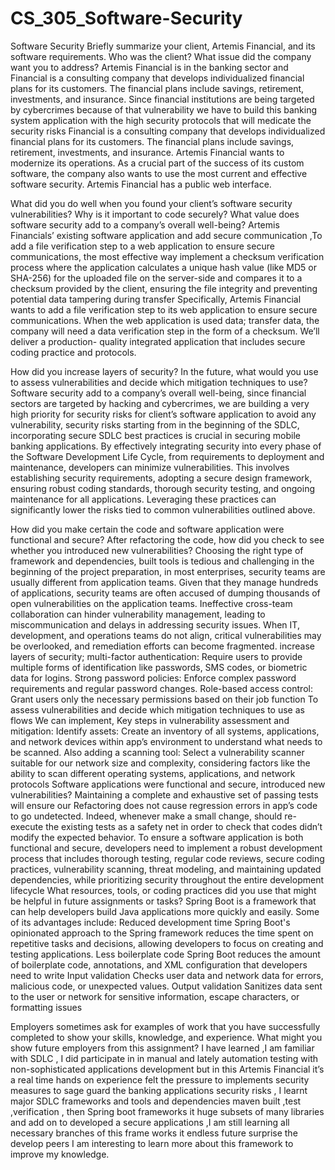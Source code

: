 # CS_305_Software-Security
Software Security 
Briefly summarize your client, Artemis Financial, and its software requirements. Who was the client? What issue did the company want you to address?
Artemis Financial is in the banking sector and Financial is a consulting company that develops individualized financial plans for its customers. The financial plans include savings, retirement, investments, and insurance. Since financial institutions are being targeted by cybercrimes because of that vulnerability we have to build this banking system application with the high security protocols that will medicate the security risks Financial is a consulting company that develops individualized financial plans for its customers. The financial plans include savings, retirement, investments, and insurance. Artemis Financial wants to modernize its operations. As a crucial part of the success of its custom software, the company also wants to use the most current and effective software security. Artemis Financial has a public web interface. 

What did you do well when you found your client’s software security vulnerabilities? Why is it important to code securely? What value does software security add to a company’s overall well-being?
Artemis Financials’ existing software application and add secure communication ,To add a file verification step to a web application to ensure secure communications, the most effective way implement a checksum verification process where the application calculates a unique hash value (like MD5 or SHA-256) for the uploaded file on the server-side and compares it to a checksum provided by the client, ensuring the file integrity and preventing potential data tampering during transfer Specifically, Artemis Financial wants to add a file verification step to its web application to ensure secure communications. When the web application is used data; transfer data, the company will need a data verification step in the form of a checksum. We’ll deliver a production- quality integrated application that includes secure coding practice and protocols.


How did you increase layers of security? In the future, what would you use to assess vulnerabilities and decide which mitigation techniques to use?
Software security add to a company’s overall well-being, since financial sectors are targeted by hacking and cybercrimes, we are building a very high priority for security risks for client’s software application to avoid any vulnerability, security risks starting from in the beginning of the SDLC, incorporating secure SDLC best practices is crucial in securing mobile banking applications. By effectively integrating security into every phase of the Software Development Life Cycle, from requirements to deployment and maintenance, developers can minimize vulnerabilities. This involves establishing security requirements, adopting a secure design framework, ensuring robust coding standards, thorough security testing, and ongoing maintenance for all applications. Leveraging these practices can significantly lower the risks tied to common vulnerabilities outlined above.

How did you make certain the code and software application were functional and secure? After refactoring the code, how did you check to see whether you introduced new vulnerabilities?
Choosing the right type of framework and dependencies, built tools is tedious and challenging in the beginning of the project preparation, in most enterprises, security teams are usually different from application teams. Given that they manage hundreds of applications, security teams are often accused of dumping thousands of open vulnerabilities on the application teams. Ineffective cross-team collaboration can hinder vulnerability management, leading to miscommunication and delays in addressing security issues. When IT, development, and operations teams do not align, critical vulnerabilities may be overlooked, and remediation efforts can become fragmented.
increase layers of security; multi-factor authentication: Require users to provide multiple forms of identification like passwords, SMS codes, or biometric data for logins. Strong password policies: Enforce complex password requirements and regular password changes. Role-based access control: Grant users only the necessary permissions based on their job function
To assess vulnerabilities and decide which mitigation techniques to use as flows 
We can implement, Key steps in vulnerability assessment and mitigation: 
Identify assets: Create an inventory of all systems, applications, and network devices within app’s environment to understand what needs to be scanned. 
Also adding a scanning tool: Select a vulnerability scanner suitable for our network size and complexity, considering factors like the ability to scan different operating systems, applications, and network protocols
Software applications were functional and secure, introduced new vulnerabilities?
Maintaining a complete and exhaustive set of passing tests will ensure our Refactoring does not cause regression errors in app’s code to go undetected. Indeed, whenever make a small change, should re-execute the existing tests as a safety net in order to check that codes didn’t modify the expected behavior.
To ensure a software application is both functional and secure, developers need to implement a robust development process that includes thorough testing, regular code reviews, secure coding practices, vulnerability scanning, threat modeling, and maintaining updated dependencies, while prioritizing security throughout the entire development lifecycle
What resources, tools, or coding practices did you use that might be helpful in future assignments or tasks?
Spring Boot is a framework that can help developers build Java applications more quickly and easily. Some of its advantages include: 
Reduced development time
Spring Boot's opinionated approach to the Spring framework reduces the time spent on repetitive tasks and decisions, allowing developers to focus on creating and testing applications. 
Less boilerplate code
Spring Boot reduces the amount of boilerplate code, annotations, and XML configuration that developers need to write
Input validation
Checks user data and network data for errors, malicious code, or unexpected values. 
Output validation
Sanitizes data sent to the user or network for sensitive information, escape characters, or formatting issues

Employers sometimes ask for examples of work that you have successfully completed to show your skills, knowledge, and experience. What might you show future employers from this assignment?
I have learned ,I am familiar with SDLC  , I did participate in in  manual and lately automation testing with non-sophisticated applications development but in this Artemis Financial it’s a real time hands on experience felt the pressure to implements security measures to sage guard the banking applications security  risks , I learnt  major SDLC  frameworks and tools and dependencies  maven built ,test ,verification , then Spring boot frameworks it huge subsets of many libraries and add on to developed a secure applications ,I am still learning all necessary branches of this frame works it  endless future surprise  the  develop peers I am interesting to learn more about this framework to improve my knowledge.
